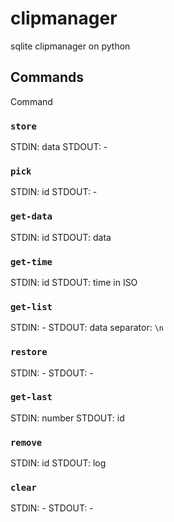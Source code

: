 # clipmanager

sqlite clipmanager on python

## Commands
 
Command  

### `store`
STDIN: data
STDOUT: -

### `pick`
STDIN: id
STDOUT: - 

### `get-data`
STDIN: id
STDOUT: data 

### `get-time`
STDIN: id
STDOUT: time in ISO
### `get-list`
STDIN: -
STDOUT: data
    separator: `\n` 
### `restore`
STDIN: -
STDOUT: - 
### `get-last`
STDIN: number
STDOUT: id 

### `remove`
STDIN: id
STDOUT: log 
### `clear`
STDIN: -
STDOUT: - 